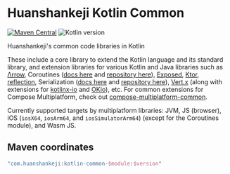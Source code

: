 # Huanshankeji Kotlin Common

[![Maven Central](https://img.shields.io/maven-central/v/com.huanshankeji/kotlin-common-core)](https://search.maven.org/search?q=g:com.huanshankeji%20a:kotlin-common-*)
![Kotlin version](https://kotlin-version.aws.icerock.dev/kotlin-version?group=com.huanshankeji&name=kotlin-common-core)

Huanshankeji's common code libraries in Kotlin

These include a core library to extend the Kotlin language and its standard library, and extension libraries for various Kotlin and Java libraries such as [Λrrow](https://arrow-kt.io/), Coroutines ([docs here](https://kotlinlang.org/docs/coroutines-overview.html) and [repository here](https://github.com/Kotlin/kotlinx.coroutines)), [Exposed](https://github.com/JetBrains/Exposed), [Ktor](https://ktor.io/), [reflection](https://kotlinlang.org/docs/reflection.html), Serialization ([docs here](https://kotlinlang.org/docs/serialization.html) and [repository here](https://github.com/Kotlin/kotlinx.serialization)), [Vert.x](https://vertx.io/) (along with extensions for [kotlinx-io](https://github.com/Kotlin/kotlinx-io) and [OKio](https://square.github.io/okio/)), etc. For common extensions for Compose Multiplatform, check out [compose-multiplatform-common](https://github.com/huanshankeji/compose-multiplatform-material/tree/main/compose-multiplatform-common).

Currently supported targets by multiplatform libraries: JVM, JS (browser), iOS (`iosX64`, `iosArm64`, and `iosSimulatorArm64`) (except for the Coroutines module), and Wasm JS.

## Maven coordinates

```kotlin
"com.huanshankeji:kotlin-common-$module:$version"
```
